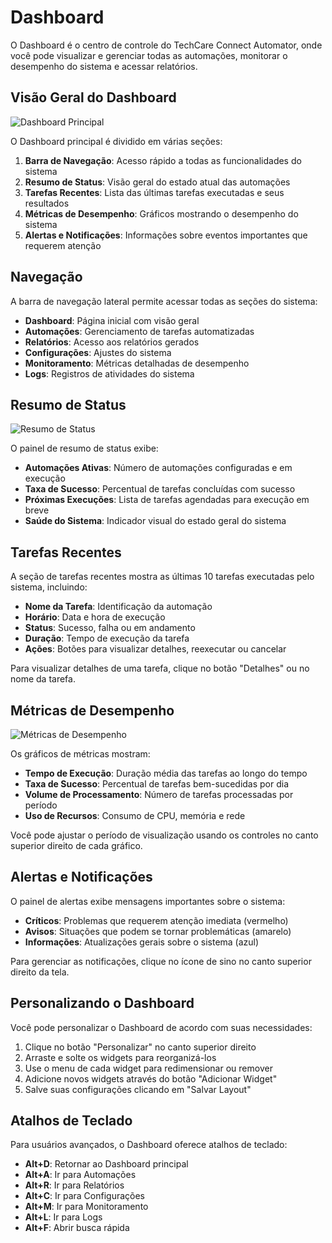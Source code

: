 # Dashboard

O Dashboard é o centro de controle do TechCare Connect Automator, onde você pode visualizar e gerenciar todas as automações, monitorar o desempenho do sistema e acessar relatórios.

## Visão Geral do Dashboard

![Dashboard Principal](./images/dashboard_principal.png)

O Dashboard principal é dividido em várias seções:

1. **Barra de Navegação**: Acesso rápido a todas as funcionalidades do sistema
2. **Resumo de Status**: Visão geral do estado atual das automações
3. **Tarefas Recentes**: Lista das últimas tarefas executadas e seus resultados
4. **Métricas de Desempenho**: Gráficos mostrando o desempenho do sistema
5. **Alertas e Notificações**: Informações sobre eventos importantes que requerem atenção

## Navegação

A barra de navegação lateral permite acessar todas as seções do sistema:

- **Dashboard**: Página inicial com visão geral
- **Automações**: Gerenciamento de tarefas automatizadas
- **Relatórios**: Acesso aos relatórios gerados
- **Configurações**: Ajustes do sistema
- **Monitoramento**: Métricas detalhadas de desempenho
- **Logs**: Registros de atividades do sistema

## Resumo de Status

![Resumo de Status](./images/resumo_status.png)

O painel de resumo de status exibe:

- **Automações Ativas**: Número de automações configuradas e em execução
- **Taxa de Sucesso**: Percentual de tarefas concluídas com sucesso
- **Próximas Execuções**: Lista de tarefas agendadas para execução em breve
- **Saúde do Sistema**: Indicador visual do estado geral do sistema

## Tarefas Recentes

A seção de tarefas recentes mostra as últimas 10 tarefas executadas pelo sistema, incluindo:

- **Nome da Tarefa**: Identificação da automação
- **Horário**: Data e hora de execução
- **Status**: Sucesso, falha ou em andamento
- **Duração**: Tempo de execução da tarefa
- **Ações**: Botões para visualizar detalhes, reexecutar ou cancelar

Para visualizar detalhes de uma tarefa, clique no botão "Detalhes" ou no nome da tarefa.

## Métricas de Desempenho

![Métricas de Desempenho](./images/metricas_desempenho.png)

Os gráficos de métricas mostram:

- **Tempo de Execução**: Duração média das tarefas ao longo do tempo
- **Taxa de Sucesso**: Percentual de tarefas bem-sucedidas por dia
- **Volume de Processamento**: Número de tarefas processadas por período
- **Uso de Recursos**: Consumo de CPU, memória e rede

Você pode ajustar o período de visualização usando os controles no canto superior direito de cada gráfico.

## Alertas e Notificações

O painel de alertas exibe mensagens importantes sobre o sistema:

- **Críticos**: Problemas que requerem atenção imediata (vermelho)
- **Avisos**: Situações que podem se tornar problemáticas (amarelo)
- **Informações**: Atualizações gerais sobre o sistema (azul)

Para gerenciar as notificações, clique no ícone de sino no canto superior direito da tela.

## Personalizando o Dashboard

Você pode personalizar o Dashboard de acordo com suas necessidades:

1. Clique no botão "Personalizar" no canto superior direito
2. Arraste e solte os widgets para reorganizá-los
3. Use o menu de cada widget para redimensionar ou remover
4. Adicione novos widgets através do botão "Adicionar Widget"
5. Salve suas configurações clicando em "Salvar Layout"

## Atalhos de Teclado

Para usuários avançados, o Dashboard oferece atalhos de teclado:

- **Alt+D**: Retornar ao Dashboard principal
- **Alt+A**: Ir para Automações
- **Alt+R**: Ir para Relatórios
- **Alt+C**: Ir para Configurações
- **Alt+M**: Ir para Monitoramento
- **Alt+L**: Ir para Logs
- **Alt+F**: Abrir busca rápida
